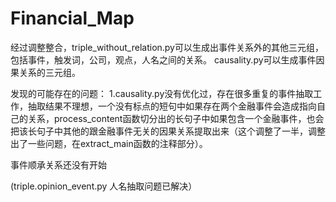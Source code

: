 # Financial_Map
经过调整整合，triple_without_relation.py可以生成出事件关系外的其他三元组，包括事件，触发词，公司，观点，人名之间的关系。
causality.py可以生成事件因果关系的三元组。

发现的可能存在的问题：
1.causality.py没有优化过，存在很多重复的事件抽取工作，抽取结果不理想，一个没有标点的短句中如果存在两个金融事件会造成指向自己的关系，process_content函数切分出的长句子中如果包含一个金融事件，也会把该长句子中其他的跟金融事件无关的因果关系提取出来（这个调整了一半，调整出了一些问题，在extract_main函数的注释部分）。

事件顺承关系还没有开始

(triple.opinion_event.py 人名抽取问题已解决）
